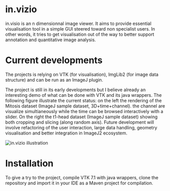 # in.vizio
in.visio is an n dimensionnal image viewer. It aims to provide essential visualisation tool in a simple GUI
steered toward non specialist users. In other words, it tries to get visualisation out of the way to better
support annotation and quantitative image analysis.

# Current developments

The projects is relying on VTK (for visualisation), ImgLib2 (for image data structure) and can be run as an
ImageJ plugin.

The project is still in its early developments but I believe already an interesting demo of what can be done 
with VTK and its java wrappers. The following figure illustrate the current status: on the left the rendering
of the Mitosis dataset (ImageJ sample dataset, 3D+time+channel). the channel are visualize simultianeously 
while the time can be browsed interactively with a slider. On the right the t1-head dataset (ImageJ sample 
dataset) showing both cropping and slicing (along random axis). Future development will involve refactoring 
of the user interaction, large data handling, geometry visualisation and better integration in ImageJ2 
ecosystem.


![in.vizio illustration](https://github.com/benoitlo/in.vizio/blob/master/invizio_illustration.PNG "in.vizio illustration")


# Installation

To give a try to the project, compile VTK 7.1 with java wrappers, clone the repository and import it in your IDE
as a Maven project for compilation. 


